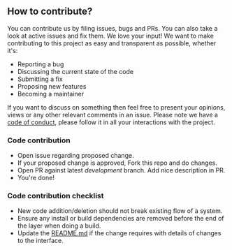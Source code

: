 ## How to contribute?

You can contribute us by filing issues, bugs and PRs. You can also take a look at active issues and fix them. We love your input! We want to make contributing to this project as easy and transparent as possible, whether it's:

- Reporting a bug
- Discussing the current state of the code
- Submitting a fix
- Proposing new features
- Becoming a maintainer

If you want to discuss on something then feel free to present your opinions, views or any other relevant comments in an issue.
Please note we have a [code of conduct](CODE_OF_CONDUCT.md), please follow it in all your interactions with the project.

### Code contribution

- Open issue regarding proposed change.
- If your proposed change is approved, Fork this repo and do changes.
- Open PR against latest *development* branch. Add nice description in PR.
- You're done!

### Code contribution checklist

- New code addition/deletion should not break existing flow of a system.
- Ensure any install or build dependencies are removed before the end of the layer when doing a build.
- Update the [README.md](README.md) if the change requires with details of changes to the interface.
